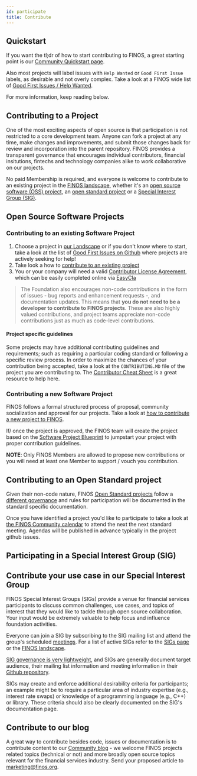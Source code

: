 ```yaml
---
id: participate
title: Contribute
---
```

## Quickstart
If you want the tl;dr of how to start contributing to FINOS, a great starting point is our [Community Quickstart page](https://www.finos.org/get-involved).

Also most projects will label issues with `Help Wanted` or `Good First Issue` labels, as desirable and not overly complex. Take a look at a FINOS wide list of [Good First Issues / Help Wanted](https://github.com/search?q=org%3Afinos+is%3Aopen+label%3A%22good+first+issue%22%2C%22help+wanted%22).

For more information, keep reading below.

## Contributing to a Project
One of the most exciting aspects of open source is that participation is not restricted to a core development team. Anyone can fork a project at any time, make changes and improvements, and submit those changes back for review and incorporation into the parent repository. FINOS provides a transparent governance that encourages individual contributors, financial insitutions, fintechs and technology companies alike to work collaborative on our projects.

No paid Membership is required, and everyone is welcome to contribute to an existing project in the [FINOS landscape](https://landscape.finos.org), whether it's an [open source software (OSS) project](/docs/governance/#open-source-software-projects), an [open standard project](/docs/governance//#open-standard-projects) or a [Special Interest Group (SIG)](/docs/governance/special-interest-groups/).

## Open Source Software Projects

### Contributing to an existing Software Project
1. Choose a project in [our Landscape](https://landscape.finos.org/) or if you don't know where to start, take a look at the list of [Good First Issues on Github](https://github.com/search?q=org%3Afinos+is%3Aopen+label%3A%22good+first+issue%22%2C%22help+wanted%22) where projects are actively seeking for help! 
2. Take look a how to [contribute to an existing project ](/docs/governance/Software-Projects/Contribution#contribution-of-code-to-an-existing-finos-project)
3. You or your company will need a valid [Contributor License Agreement](/docs/governance/Software-Projects/contribution-compliance-requirements#contributor-license-agreement), which can be easily completed online via [EasyCla](/docs/governance/Software-Projects/easycla)

> The Foundation also encourages non-code contributions in the form of issues - bug reports and enhancement requests -, and documentation updates. 
> This means that **you do not need to be a developer to contribute to FINOS projects**. These are also highly valued contributions, and project teams 
> appreciate non-code contributions just as much as code-level contributions.

#### Project specific guidelines
Some projects may have additional contributing guidelines and requirements; such as requiring a particular coding standard or following a specific review process. In order to maximize the chances of your contribution being accepted, take a look at the `CONTRIBUTING.MD` file of the project you are contributing to. The [Contributor Cheat Sheet](/docs/finos-contributors-cheatsheet) is a great resource to help here.

### Contributing a new Software Project
FINOS follows a formal structured process of proposal, community socialization and approval for our projects. Take a look at [how to contribute a new project to FINOS](/docs/governance/software-projects/contribution/#contribution-of-an-existing-code-base-into-finos-as-a-new-project).

If/ once the project is approved, the FINOS team will create the project based on the [Software Project Blueprint](https://github.com/finos/software-project-blueprint) to jumpstart your project with proper contribution guidelines.

**NOTE**: Only FINOS Members are allowed to propose new contributions or you will need at least one Member to support / vouch you contribution.

## Contributing to an Open Standard project
Given their non-code nature, FINOS [Open Standard projects](https://landscape.finos.org/?license=csla-1-0,finos-ip-policy,isda-developer-license) follow a [different governance](https://community.finos.org/docs/governance/intro#open-standard-projects) and rules for participation will be documented in the standard specific documentation.

Once you have identified a project you'd like to participate to take a look at [the FINOS Community calendar](https://www.finos.org/finos-community-calendar) to attend the next the next standard meeting. Agendas will be published in advance typically in the project github issues. 

## Participating in a Special Interest Group (SIG)

## Contribute your use case in our Special Interest Group
FINOS Special Interest Groups (SIGs) provide a venue for financial services participants to discuss common challenges, use cases, and topics of interest that they would like to tackle through open source collaboration. Your input would be extremely valuable to help focus and influence foundation activities.

Everyone can join a SIG by subscribing to the SIG mailing list and attend the group's scheduled [meetings](https://www.finos.org/finos-community-calendar). For a list of active SIGs refer to the [SIGs page](/docs/governance/special-interest-groups/intro) or the [FINOS landscape](https://landscape.finos.org/).

[SIG governance is very lightweight](/docs/governance/intro#special-interest-groups), and SIGs are generally document target audience, their mailing list information and meeting information in their [Github repository](https://github.com/finos/). 

SIGs may create and enforce additional desirability criteria for participants; an example might be to require a particular area of industry expertise (e.g., interest rate swaps) or knowledge of a programming language (e.g., C++) or library. These criteria should also be clearly documented on the SIG's documentation page.

## Contribute to our blog
A great way to contribute besides code, issues or documentation is to contribute content to our [Community blog](https://www.finos.org/blog) - we welcome FINOS projects related topics (technical or not) and more broadly open source topics relevant for the financial services industry. Send your proposed article to [marketing@finos.org](mailto:marketing@finos.org).

